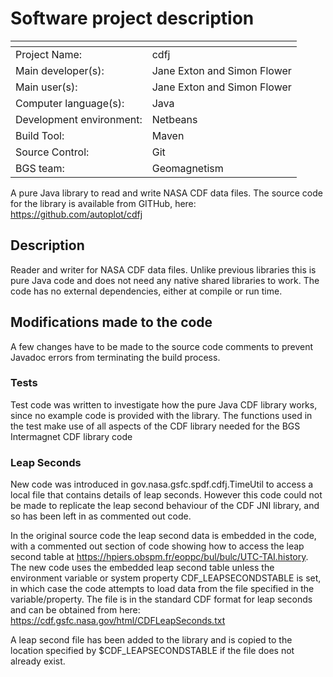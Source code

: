 # Software project description

| <!--              -->    | <!-- -->    |
|--------------------------|-------------|
| Project Name:            | cdfj |
| Main developer(s):       | Jane Exton and Simon Flower  |
| Main user(s):            | Jane Exton and Simon Flower |
| Computer language(s):    | Java |
| Development environment: | Netbeans |
| Build Tool:              | Maven |
| Source Control:          | Git |
| BGS team:                | Geomagnetism |

A pure Java library to read and write NASA CDF data files. The source code for the
library is available from GITHub, here: https://github.com/autoplot/cdfj

## Description

Reader and writer for NASA CDF data files. Unlike previous libraries this is pure
Java code and does not need any native shared libraries to work. The code has no
external dependencies, either at compile or run time.


## Modifications made to the code

A few changes have to be made to the source code comments to prevent
Javadoc errors from terminating the build process.

### Tests ###

Test code was written to investigate how the pure Java CDF library works,
since no example code is provided with the library. The functions used
in the test make use of all aspects of the CDF library needed for the
BGS Intermagnet CDF library code

### Leap Seconds ###

New code was introduced in gov.nasa.gsfc.spdf.cdfj.TimeUtil to access a
local file that contains details of leap seconds. However this code could
not be made to replicate the leap second behaviour of the CDF JNI library,
and so has been left in as commented out code.

In the original source code the leap second data is embedded in the code, with 
a commented out section of code showing how to access the leap second table at 
https://hpiers.obspm.fr/eoppc/bul/bulc/UTC-TAI.history. The new code uses the
embedded leap second table unless the environment variable or system property
CDF_LEAPSECONDSTABLE is set, in which case the code attempts to load data from 
the file specified in the variable/property. The file is in
the standard CDF format for leap seconds and can be obtained from here:
https://cdf.gsfc.nasa.gov/html/CDFLeapSeconds.txt

A leap second file has been added to the library and is copied to the location
specified by $CDF_LEAPSECONDSTABLE if the file does not already exist.

